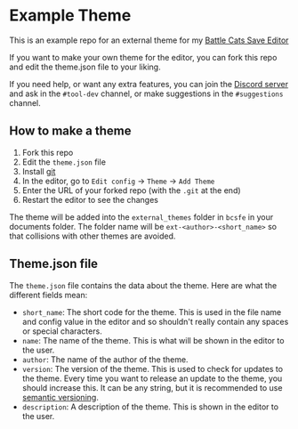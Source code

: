 # Example Theme

This is an example repo for an external theme for my [Battle Cats Save Editor](https://github.com/fieryhenry/BCSFE-Python)

If you want to make your own theme for the editor, you can fork this repo and
edit the theme.json file to your liking.

If you need help, or want any extra features, you can join the [Discord
server](https://discord.gg/DvmMgvn5ZB) and ask in the `#tool-dev` channel, or
make suggestions in the `#suggestions` channel.

## How to make a theme

1. Fork this repo
1. Edit the `theme.json` file
1. Install [git](https://git-scm.com/downloads)
1. In the editor, go to `Edit config` -> `Theme` -> `Add Theme`
1. Enter the URL of your forked repo (with the `.git` at the end)
1. Restart the editor to see the changes

The theme will be added into the `external_themes` folder in `bcsfe` in your
documents folder. The folder name will be `ext-<author>-<short_name>` so that
collisions with other themes are avoided.

## Theme.json file

The `theme.json` file contains the data about the theme. Here are what
the different fields mean:

- `short_name`: The short code for the theme. This is used in the file name and
  config value in the editor and so shouldn't really contain any spaces or
    special characters.
- `name`: The name of the theme. This is what will be shown in
  the editor to the user.
- `author`: The name of the author of the theme.
- `version`: The version of the theme. This is used to check for updates to the
  theme. Every time you want to release an update to the theme, you should
    increase this. It can be any string, but it is recommended to use
    [semantic versioning](https://semver.org/).
- `description`: A description of the theme. This is shown in the editor to the
  user.
